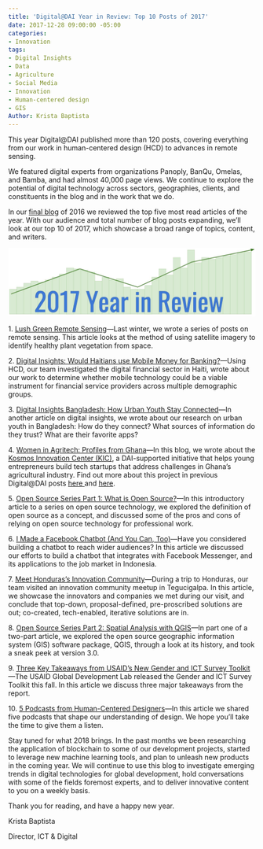 ```yaml
---
title: 'Digital@DAI Year in Review: Top 10 Posts of 2017'
date: 2017-12-28 09:00:00 -05:00
categories:
- Innovation
tags:
- Digital Insights
- Data
- Agriculture
- Social Media
- Innovation
- Human-centered design
- GIS
Author: Krista Baptista
---
```


This year Digital@DAI published more than 120 posts, covering everything from our work in human-centered design (HCD) to advances in remote sensing.

We featured digital experts from organizations Panoply, BanQu, Omelas, and Bamba, and had almost 40,000 page views. We continue to explore the potential of digital technology across sectors, geographies, clients, and constituents in the blog and in the work that we do.

In our [final blog](https://dai-global-digital.com/digital-at-dai-year-in-review-reader-top-five-posts-of-2016.html) of 2016 we reviewed the top five most read articles of the year. With our audience and total number of blog posts expanding, we’ll look at our top 10 of 2017, which showcase a broad range of topics, content, and writers.

![2017 Year In Review.jpg](/uploads/2017%20Year%20In%20Review.jpg)

1\. [Lush Green Remote Sensing](https://dai-global-digital.com/lush-green-remote-sensing.html)—Last winter, we wrote a series of posts on remote sensing. This article looks at the method of using satellite imagery to identify healthy plant vegetation from space.

2\. [Digital Insights: Would Haitians use Mobile Money for Banking?](https://dai-global-digital.com/digital-insights-would-haitians-use-mobile-money-for-banking.html)—Using HCD, our team investigated the digital financial sector in Haiti, wrote about our work to determine whether mobile technology could be a viable instrument for financial service providers across multiple demographic groups.

3\. [Digital Insights Bangladesh: How Urban Youth Stay Connected](https://dai-global-digital.com/digital-insights-bangladesh-how-urban-youth-stay-connected.html)—In another article on digital insights, we wrote about our research on urban youth in Bangladesh: How do they connect? What sources of information do they trust? What are their favorite apps?

4\. [Women in Agritech: Profiles from Ghana](https://dai-global-digital.com/women-in-agritech-profiles-from-ghana.html)—In this blog, we wrote about the [Kosmos Innovation Center (KIC)](http://www.kosmosinnovationcenter.com/), a DAI-supported initiative that helps young entrepreneurs build tech startups that address challenges in Ghana’s agricultural industry. Find out more about this project in previous Digital@DAI posts [here ](https://dai-global-digital.com/ghana-agritech-exchange.html)and [here](https://dai-global-digital.com/ict-in-the-agricultural-sector-business-concepts-from-ghanaian-youth.html).

5\. [Open Source Series Part 1: What is Open Source?](https://dai-global-digital.com/open-source-series-part-1-what-is-open-source.html)—In this introductory article to a series on open source technology, we explored the definition of open source as a concept, and discussed some of the pros and cons of relying on open source technology for professional work.

6\. [I Made a Facebook Chatbot (And You Can, Too)](https://dai-global-digital.com/facebook-chatbot.html)—Have you considered building a chatbot to reach wider audiences? In this article we discussed our efforts to build a chatbot that integrates with Facebook Messenger, and its applications to the job market in Indonesia.

7\. [Meet Honduras’s Innovation Community](https://dai-global-digital.com/honduras-innovation-community.html)—During a trip to Honduras, our team visited an innovation community meetup in Tegucigalpa. In this article, we showcase the innovators and companies we met during our visit, and conclude that top-down, proposal-defined, pre-proscribed solutions are out; co-created, tech-enabled, iterative solutions are in.

8\. [Open Source Series Part 2: Spatial Analysis with QGIS](https://dai-global-digital.com/open-source-series-spatial-analysis-with-qgis.html)—In part one of a two-part article, we explored the open source geographic information system (GIS) software package, QGIS, through a look at its history, and took a sneak peek at version 3.0.

9\. [Three Key Takeaways from USAID’s New Gender and ICT Survey Toolkit](https://dai-global-digital.com/three-key-takeaways-from-usaids-new-gender-and-ict-survey-toolkit.html)—The USAID Global Development Lab released the Gender and ICT Survey Toolkit this fall. In this article we discuss three major takeaways from the report.

10\. [5 Podcasts from Human-Centered Designers](https://dai-global-digital.com/5-podcasts-for-human-centered-designers.html)—In this article we shared five podcasts that shape our understanding of design. We hope you’ll take the time to give them a listen.

Stay tuned for what 2018 brings. In the past months we been researching the application of blockchain to some of our development projects, started to leverage new machine learning tools, and plan to unleash new products in the coming year. We will continue to use this blog to investigate emerging trends in digital technologies for global development, hold conversations with some of the fields foremost experts, and to deliver innovative content to you on a weekly basis.

Thank you for reading, and have a happy new year.

Krista Baptista

Director, ICT & Digital